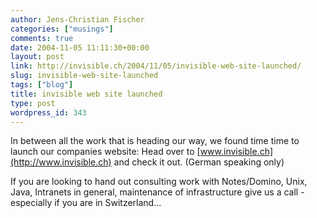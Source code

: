 ```yaml
---
author: Jens-Christian Fischer
categories: ["musings"]
comments: true
date: 2004-11-05 11:11:30+00:00
layout: post
link: http://invisible.ch/2004/11/05/invisible-web-site-launched/
slug: invisible-web-site-launched
tags: ["blog"]
title: invisible web site launched
type: post
wordpress_id: 343
---
```


In between all the work that is heading our way, we found time time to launch our companies website: Head over to [www.invisible.ch](http://www.invisible.ch) and check it out. (German speaking only)

If you are looking to hand out consulting work with Notes/Domino, Unix, Java, Intranets in general, maintenance of infrastructure give us a call - especially if you are in Switzerland...
